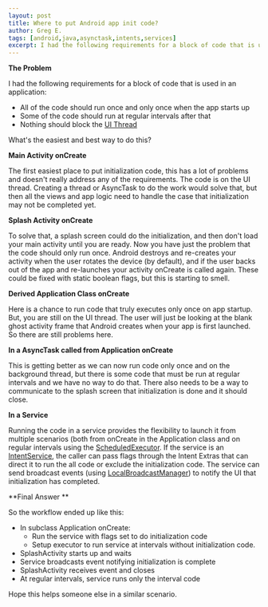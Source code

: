 ```yaml
---
layout: post
title: Where to put Android app init code?
author: Greg E.
tags: [android,java,asynctask,intents,services]
excerpt: I had the following requirements for a block of code that is used in an application:<ul><li>All of the code should run once and only once when the app starts up</li><li>Some of the code should run at regular intervals after that</li><li>Nothing should block the <a href="https://developer.android.com/training/multiple-threads/communicate-ui.html" target="_blank">UI Thread</a></li></ul>What's the easiest and best way to do this?
---
```

**The Problem**

I had the following requirements for a block of code that is used in an application:

* All of the code should run once and only once when the app starts up
* Some of the code should run at regular intervals after that
* Nothing should block the <a href="https://developer.android.com/training/multiple-threads/communicate-ui.html" target="_blank">UI Thread</a>

What's the easiest and best way to do this?

**Main Activity onCreate**

The first easiest place to put initialization code, this has a lot of problems and doesn't really address any of the requirements. The code is on the UI thread. Creating a thread or AsyncTask to do the work would solve that, but then all the views and app logic need to handle the case that initialization may not be completed yet.

**Splash Activity onCreate**

To solve that, a splash screen could do the initialization, and then don't load your main activity until you are ready. Now you have just the problem that the code should only run once. Android destroys and re-creates your activity when the user rotates the device (by default), and if the user backs out of the app and re-launches your activity onCreate is called again. These could be fixed with static boolean flags, but this is starting to smell.

**Derived Application Class onCreate**

Here is a chance to run code that truly executes only once on app startup. But, you are still on the UI thread. The user will just be looking at the blank ghost activity frame that Android creates when your app is first launched. So there are still problems here.

**In a AsyncTask called from Application onCreate**

This is getting better as we can now run code only once and on the background thread, but there is some code that must be run at regular intervals and we have no way to do that. There also needs to be a way to communicate to the splash screen that initialization is done and it should close.

**In a Service**

Running the code in a service provides the flexibility to launch it from multiple scenarios (both from onCreate in the Application class and on regular intervals using the <a href="http://developer.android.com/reference/java/util/concurrent/ScheduledExecutorService.html" target="_blank">ScheduledExecutor</a>. If the service is an <a href="http://developer.android.com/reference/android/app/IntentService.html" target="_blank">IntentService</a>, the caller can pass flags through the Intent Extras that can direct it to run the all code or exclude the initialization code. The service can send broadcast events (using <a href="http://developer.android.com/reference/android/support/v4/content/LocalBroadcastManager.html" target="_blank">LocalBroadcastManager</a>) to notify the UI that initialization has completed.

**Final Answer **

So the workflow ended up like this:

* In subclass Application onCreate:
    * Run the service with flags set to do initialization code
    * Setup executor to run service at intervals without initialization code.
* SplashActivity starts up and waits
* Service broadcasts event notifying initialization is complete
* SplashActivity receives event and closes
* At regular intervals, service runs only the interval code

Hope this helps someone else in a similar scenario.
